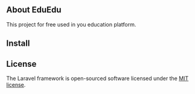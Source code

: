 ## About EduEdu

This project for free used in you education platform.
## Install


## License

The Laravel framework is open-sourced software licensed under the [MIT license](https://opensource.org/licenses/MIT).
